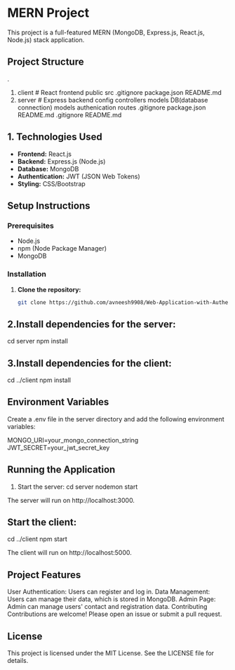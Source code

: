 # MERN Project

This project is a full-featured MERN (MongoDB, Express.js, React.js, Node.js) stack application.

## Project Structure
.
1. client # React frontend
    public
    src
   .gitignore
   package.json
   README.md
2. server # Express backend
    config
    controllers
    models
   DB(database connection)
   models
   authenication
    routes
    .gitignore
    package.json
    README.md
   .gitignore
    README.md

## 1. Technologies Used

- **Frontend:** React.js
- **Backend:** Express.js (Node.js)
- **Database:** MongoDB
- **Authentication:** JWT (JSON Web Tokens)
- **Styling:** CSS/Bootstrap

## Setup Instructions

### Prerequisites

- Node.js
- npm (Node Package Manager)
- MongoDB

### Installation

1. **Clone the repository:**

   ```bash
   git clone https://github.com/avneesh9908/Web-Application-with-Authentication.git

## 2.Install dependencies for the server:
cd server
npm install

## 3.Install dependencies for the client:
cd ../client
npm install

## Environment Variables
Create a .env file in the server directory and add the following environment variables:

MONGO_URI=your_mongo_connection_string
JWT_SECRET=your_jwt_secret_key

## Running the Application
1. Start the server:
cd server
nodemon start

The server will run on http://localhost:3000.

## Start the client:

cd ../client
npm start

The client will run on http://localhost:5000.

## Project Features
User Authentication: Users can register and log in.
Data Management: Users can manage their data, which is stored in MongoDB.
Admin Page: Admin can manage users' contact and registration data.
Contributing
Contributions are welcome! Please open an issue or submit a pull request.

## License
This project is licensed under the MIT License. See the LICENSE file for details.





